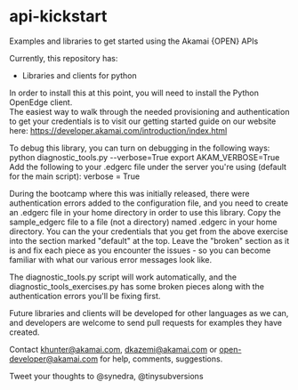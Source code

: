 api-kickstart
=============

Examples and libraries to get started using the Akamai {OPEN} APIs

Currently, this repository has:
* Libraries and clients for python

In order to install this at this point, you will need to install the Python OpenEdge client.  
The easiest way to walk through the needed provisioning and authentication to get your credentials
is to visit our getting started guide on our website here:
https://developer.akamai.com/introduction/index.html

To debug this library, you can turn on debugging in the following ways:
python diagnostic_tools.py --verbose=True
export AKAM_VERBOSE=True
Add the following to your .edgerc file under the server you're using (default for the main script): verbose = True

During the bootcamp where this was initially released, there were authentication errors added to the
configuration file, and you need to create an .edgerc file in your home directory in order to use
this library.  Copy the sample_edgerc file to a file (not a directory) named .edgerc in your home 
directory.  You can the your credentials that you get from the above exercise into the section
marked "default" at the top.  Leave the "broken" section as it is and fix each piece as you encounter
the issues - so you can become familiar with what our various error messages look like.

The diagnostic_tools.py script will work automatically, and the diagnostic_tools_exercises.py
has some broken pieces along with the authentication errors you'll be fixing first.

Future libraries and clients will be developed for other languages as we can, and developers are welcome to send pull requests
for examples they have created.

Contact khunter@akamai.com, dkazemi@akamai.com or open-developer@akamai.com for help, comments, suggestions.

Tweet your thoughts to @synedra, @tinysubversions
